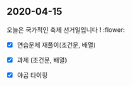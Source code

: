 ## 2020-04-15 

오늘은 국가적인 축제 선거일입니다 ! :flower:

- [x] 연습문제 재풀이(조건문, 배열)
- [x] 과제 (조건문, 배열) 
- [x] 야곰 타이핑


